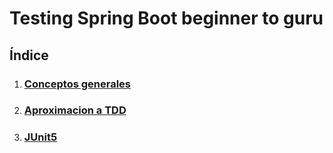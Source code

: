 # Testing Spring Boot beginner to guru
## Índice

1. ### [Conceptos generales](./conceptosGenerales.md)
2. ### [Aproximacion a TDD](./../aproximacion_TDD)
3. ### [JUnit5](../../JUnit/JUnit5_index.md)
